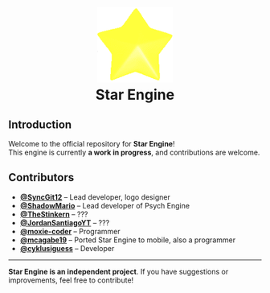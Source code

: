 <h1 align="center">
  <br>
  <a href="https://github.com/SyncGit12/Star-Engine">
    <img src="/art/iconOG.png" alt="Star Engine" width="150">
  </a>
  <br>
  <b>Star Engine</b>
  <br>
</h1>

## Introduction

Welcome to the official repository for **Star Engine**!  
This engine is currently **a work in progress**, and contributions are welcome.  

## Contributors

- **[@SyncGit12](https://github.com/SyncGit12)** – Lead developer, logo designer
- **[@ShadowMario](https://github.com/ShadowMario)** – Lead developer of Psych Engine
- **[@TheStinkern](https://stinkernn.carrd.co/)** – ???
- **[@JordanSantiagoYT](https://github.com/JordanSantiagoYT)** – ???
- **[@moxie-coder](https://github.com/moxie-coder)** – Programmer  
- **[@mcagabe19](https://github.com/mcagabe19)** – Ported Star Engine to mobile, also a programmer  
- **[@cyklusiguess](https://github.com/cyklusiguess)** – Developer  

---

**Star Engine is an independent project**. If you have suggestions or improvements, feel free to contribute!
